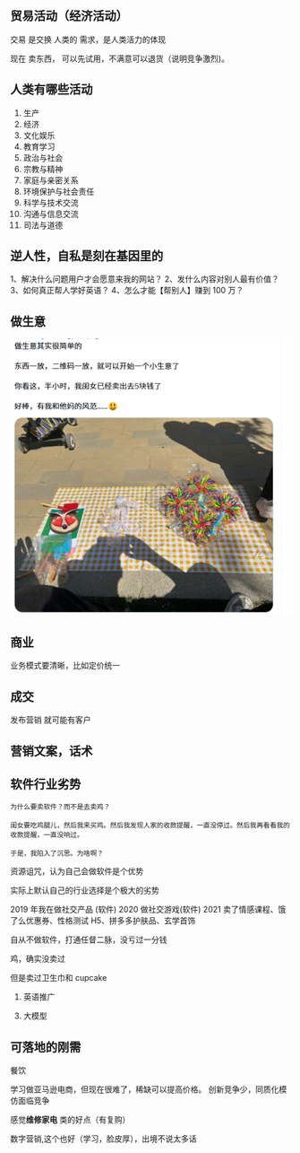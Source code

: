 
## 贸易活动（经济活动）

交易 是交换 人类的 需求，是人类活力的体现

现在 卖东西， 可以先试用，不满意可以退货（说明竞争激烈)。

## 人类有哪些活动

1. 生产
2. 经济
3. 文化娱乐
4. 教育学习
5. 政治与社会
6. 宗教与精神
7. 家庭与亲密关系
8. 环境保护与社会责任
9. 科学与技术交流
10. 沟通与信息交流
11. 司法与道德

## 逆人性，自私是刻在基因里的

1、解决什么问题用户才会愿意来我的网站？
2、发什么内容对别人最有价值？
3、如何真正帮人学好英语？
4、怎么才能【帮别人】赚到 100 万？

## 做生意

![](images/2025-03-22-15-55-07.png)

## 商业

业务模式要清晰，比如定价统一

## 成交

发布营销 就可能有客户

## 营销文案，话术
## 软件行业劣势

```
为什么要卖软件？而不是去卖鸡？

闺女要吃鸡腿儿，然后我来买鸡。然后我发现人家的收款提醒，一直没停过。然后我再看看我的收款提醒，一直没响过。

于是，我陷入了沉思。为啥啊？
```

资源诅咒，认为自己会做软件是个优势

实际上默认自己的行业选择是个极大的劣势

2019 年我在做社交产品 (软件)
2020 做社交游戏(软件)
2021 卖了情感课程、饿了么优惠券、性格测试 H5、拼多多护肤品、玄学首饰

自从不做软件，打通任督二脉，没亏过一分钱

鸡，确实没卖过

但是卖过卫生巾和 cupcake

1. 英语推广

<!-- 2. 代购 （竞争者 山姆） -->

3. 大模型

## 可落地的刚需

餐饮

学习做亚马逊电商，但现在很难了，稀缺可以提高价格。
创新竞争少，同质化模仿面临竞争

感觉**维修家电** 类的好点（有复购）

数字营销,这个也好（学习，脸皮厚），出境不说太多话

